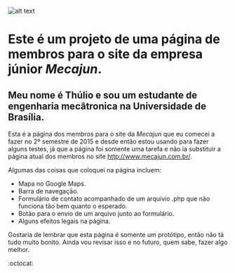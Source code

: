 ﻿![alt text](/icons/favicon.ico "Mecajun")
# Este é um projeto de uma página de membros para o site da empresa júnior *Mecajun*.

## Meu nome é Thúlio e sou um estudante de engenharia mecâtronica na Universidade de Brasília.

Esta é a página dos membros para o site da *Mecajun* que eu comecei a fazer no 2º semestre de 2015 e desde então estou usando para fazer alguns testes, já que a página foi somente uma tarefa e não ia substituir a página atual dos membros no site http://www.mecajun.com.br/.

Algumas das coisas que coloquei na página incluem:
* Mapa no Google Maps.
* Barra de navegação.
* Formulário de contato acompanhado de um arquivio .php que não funciona tão bem quanto o esperado.
* Botão para o envio de um arquivo junto ao formulário.
* Alguns efeitos legais na página.

Gostaria de lembrar que esta página é somente um protótipo, então não tá tudo muito bonito. Ainda vou revisar isso e no futuro, quem sabe, fazer algo melhor.

:octocat:

